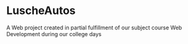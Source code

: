 # LuscheAutos
A Web project created in partial fulfillment of our subject course Web Development during our college days
